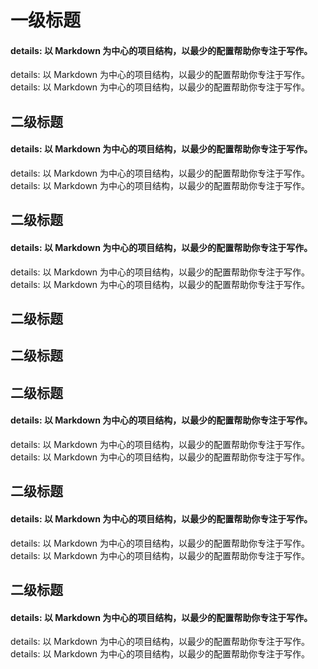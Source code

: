 



# 一级标题
 #### details: 以 Markdown 为中心的项目结构，以最少的配置帮助你专注于写作。
  details: 以 Markdown 为中心的项目结构，以最少的配置帮助你专注于写作。
  details: 以 Markdown 为中心的项目结构，以最少的配置帮助你专注于写作。
## 二级标题
 #### details: 以 Markdown 为中心的项目结构，以最少的配置帮助你专注于写作。
  details: 以 Markdown 为中心的项目结构，以最少的配置帮助你专注于写作。
  details: 以 Markdown 为中心的项目结构，以最少的配置帮助你专注于写作。
## 二级标题
 #### details: 以 Markdown 为中心的项目结构，以最少的配置帮助你专注于写作。
  details: 以 Markdown 为中心的项目结构，以最少的配置帮助你专注于写作。
  details: 以 Markdown 为中心的项目结构，以最少的配置帮助你专注于写作。
## 二级标题
## 二级标题
## 二级标题
 #### details: 以 Markdown 为中心的项目结构，以最少的配置帮助你专注于写作。
  details: 以 Markdown 为中心的项目结构，以最少的配置帮助你专注于写作。
  details: 以 Markdown 为中心的项目结构，以最少的配置帮助你专注于写作。
## 二级标题
 #### details: 以 Markdown 为中心的项目结构，以最少的配置帮助你专注于写作。
  details: 以 Markdown 为中心的项目结构，以最少的配置帮助你专注于写作。
  details: 以 Markdown 为中心的项目结构，以最少的配置帮助你专注于写作。
## 二级标题
 #### details: 以 Markdown 为中心的项目结构，以最少的配置帮助你专注于写作。
  details: 以 Markdown 为中心的项目结构，以最少的配置帮助你专注于写作。
  details: 以 Markdown 为中心的项目结构，以最少的配置帮助你专注于写作。